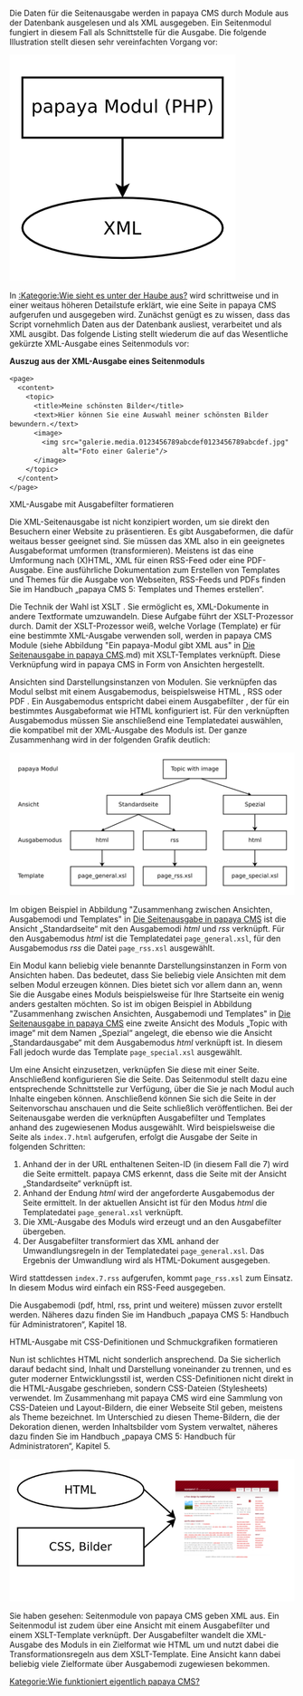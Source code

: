 
Die Daten für die Seitenausgabe werden in papaya CMS durch Module aus der Datenbank ausgelesen und als XML ausgegeben. Ein Seitenmodul fungiert in diesem Fall als Schnittstelle für die Ausgabe. Die folgende Illustration stellt diesen sehr vereinfachten Vorgang vor:

![File:Php-modul-zu-xml-ausgabe.png](images/Php-modul-zu-xml-ausgabe.png)

In [:Kategorie:Wie sieht es unter der Haube aus?](/:export_de/Kategorie:Wie_sieht_es_unter_der_Haube_aus?.md) wird schrittweise und in einer weitaus höheren Detailstufe erklärt, wie eine Seite in papaya CMS aufgerufen und ausgegeben wird. Zunächst genügt es zu wissen, dass das Script vornehmlich Daten aus der Datenbank ausliest, verarbeitet und als XML ausgibt. Das folgende Listing stellt wiederum die auf das Wesentliche gekürzte XML-Ausgabe eines Seitenmoduls vor:

**Auszug aus der XML-Ausgabe eines Seitenmoduls**

~~~~ {.xml}
<page>
  <content>
    <topic>
      <title>Meine schönsten Bilder</title>
      <text>Hier können Sie eine Auswahl meiner schönsten Bilder bewundern.</text>
      <image>
        <img src="galerie.media.0123456789abcdef0123456789abcdef.jpg"
             alt="Foto einer Galerie"/>
      </image>
    </topic>
  </content>
</page>
~~~~

XML-Ausgabe mit Ausgabefilter formatieren

Die XML-Seitenausgabe ist nicht konzipiert worden, um sie direkt den Besuchern einer Website zu präsentieren. Es gibt Ausgabeformen, die dafür weitaus besser geeignet sind. Sie müssen das XML also in ein geeignetes Ausgabeformat umformen (transformieren). Meistens ist das eine Umformung nach (X)HTML, XML für einen RSS-Feed oder eine PDF-Ausgabe. Eine ausführliche Dokumentation zum Erstellen von Templates und Themes für die Ausgabe von Webseiten, RSS-Feeds und PDFs finden Sie im Handbuch „papaya CMS 5: Templates und Themes erstellen“.

Die Technik der Wahl ist XSLT . Sie ermöglicht es, XML-Dokumente in andere Textformate umzuwandeln. Diese Aufgabe führt der XSLT-Prozessor durch. Damit der XSLT-Prozessor weiß, welche Vorlage (Template) er für eine bestimmte XML-Ausgabe verwenden soll, werden in papaya CMS Module (siehe Abbildung "Ein papaya-Modul gibt XML aus" in [Die Seitenausgabe in papaya CMS](/Die_Seitenausgabe_in_papaya_CMS.md).md) mit XSLT-Templates verknüpft. Diese Verknüpfung wird in papaya CMS in Form von Ansichten hergestellt.

Ansichten sind Darstellungsinstanzen von Modulen. Sie verknüpfen das Modul selbst mit einem Ausgabemodus, beispielsweise HTML , RSS oder PDF . Ein Ausgabemodus entspricht dabei einem Ausgabefilter , der für ein bestimmtes Ausgabeformat wie HTML konfiguriert ist. Für den verknüpften Ausgabemodus müssen Sie anschließend eine Templatedatei auswählen, die kompatibel mit der XML-Ausgabe des Moduls ist. Der ganze Zusammenhang wird in der folgenden Grafik deutlich:

![File:Ansichten.png](images/Ansichten.png)

Im obigen Beispiel in Abbildung "Zusammenhang zwischen Ansichten, Ausgabemodi und Templates" in [Die Seitenausgabe in papaya CMS](/Die_Seitenausgabe_in_papaya_CMS.md) ist die Ansicht „Standardseite“ mit den Ausgabemodi *html* und *rss* verknüpft. Für den Ausgabemodus *html* ist die Templatedatei `page_general.xsl`, für den Ausgabemodus *rss* die Datei `page_rss.xsl` ausgewählt.

Ein Modul kann beliebig viele benannte Darstellungsinstanzen in Form von Ansichten haben. Das bedeutet, dass Sie beliebig viele Ansichten mit dem selben Modul erzeugen können. Dies bietet sich vor allem dann an, wenn Sie die Ausgabe eines Moduls beispielsweise für Ihre Startseite ein wenig anders gestalten möchten. So ist im obigen Beispiel in Abbildung "Zusammenhang zwischen Ansichten, Ausgabemodi und Templates" in [Die Seitenausgabe in papaya CMS](/Die_Seitenausgabe_in_papaya_CMS.md) eine zweite Ansicht des Moduls „Topic with image“ mit dem Namen „Spezial“ angelegt, die ebenso wie die Ansicht „Standardausgabe“ mit dem Ausgabemodus *html* verknüpft ist. In diesem Fall jedoch wurde das Template `page_special.xsl` ausgewählt.

Um eine Ansicht einzusetzen, verknüpfen Sie diese mit einer Seite. Anschließend konfigurieren Sie die Seite. Das Seitenmodul stellt dazu eine entsprechende Schnittstelle zur Verfügung, über die Sie je nach Modul auch Inhalte eingeben können. Anschließend können Sie sich die Seite in der Seitenvorschau anschauen und die Seite schließlich veröffentlichen. Bei der Seitenausgabe werden die verknüpften Ausgabefilter und Templates anhand des zugewiesenen Modus ausgewählt. Wird beispielsweise die Seite als `index.7.html` aufgerufen, erfolgt die Ausgabe der Seite in folgenden Schritten:

1.  Anhand der in der URL enthaltenen Seiten-ID (in diesem Fall die 7) wird die Seite ermittelt. papaya CMS erkennt, dass die Seite mit der Ansicht „Standardseite“ verknüpft ist.
2.  Anhand der Endung *html* wird der angeforderte Ausgabemodus der Seite ermittelt. In der aktuellen Ansicht ist für den Modus *html* die Templatedatei `page_general.xsl` verknüpft.
3.  Die XML-Ausgabe des Moduls wird erzeugt und an den Ausgabefilter übergeben.
4.  Der Ausgabefilter transformiert das XML anhand der Umwandlungsregeln in der Templatedatei `page_general.xsl`. Das Ergebnis der Umwandlung wird als HTML-Dokument ausgegeben.

Wird stattdessen `index.7.rss` aufgerufen, kommt `page_rss.xsl` zum Einsatz. In diesem Modus wird einfach ein RSS-Feed ausgegeben.

Die Ausgabemodi (pdf, html, rss, print und weitere) müssen zuvor erstellt werden. Näheres dazu finden Sie im Handbuch „papaya CMS 5: Handbuch für Administratoren“, Kapitel 18.

HTML-Ausgabe mit CSS-Definitionen und Schmuckgrafiken formatieren

Nun ist schlichtes HTML nicht sonderlich ansprechend. Da Sie sicherlich darauf bedacht sind, Inhalt und Darstellung voneinander zu trennen, und es guter moderner Entwicklungsstil ist, werden CSS-Definitionen nicht direkt in die HTML-Ausgabe geschrieben, sondern CSS-Dateien (Stylesheets) verwendet. Im Zusammenhang mit papaya CMS wird eine Sammlung von CSS-Dateien und Layout-Bildern, die einer Webseite Stil geben, meistens als Theme bezeichnet. Im Unterschied zu diesen Theme-Bildern, die der Dekoration dienen, werden Inhaltsbilder vom System verwaltet, näheres dazu finden Sie im Handbuch „papaya CMS 5: Handbuch für Administratoren“, Kapitel 5.

![File:Html-css-ausgabe.png](images/Html-css-ausgabe.png)

Sie haben gesehen: Seitenmodule von papaya CMS geben XML aus. Ein Seitenmodul ist zudem über eine Ansicht mit einem Ausgabefilter und einem XSLT-Template verknüpft. Der Ausgabefilter wandelt die XML-Ausgabe des Moduls in ein Zielformat wie HTML um und nutzt dabei die Transformationsregeln aus dem XSLT-Template. Eine Ansicht kann dabei beliebig viele Zielformate über Ausgabemodi zugewiesen bekommen.

[Kategorie:Wie funktioniert eigentlich papaya CMS?](export_de/Kategorie:Wie_funktioniert_eigentlich_papaya_CMS?.md)

